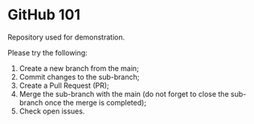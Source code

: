 # GitHub 101
Repository used for demonstration.

Please try the following:
  1. Create a new branch from the main;
  2. Commit changes to the sub-branch;
  3. Create a Pull Request (PR);
  4. Merge the sub-branch with the main (do not forget to close the sub-branch once the merge is completed);
  5. Check open issues.
